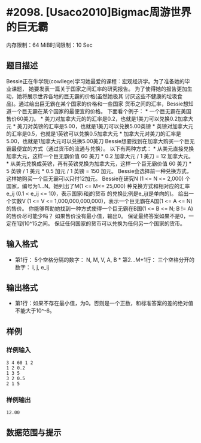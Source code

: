 # #2098. [Usaco2010]Bigmac周游世界的巨无霸

内存限制：64 MiB时间限制：10 Sec

## 题目描述

Bessie正在牛学院(cowllege)学习她最爱的课程：宏观经济学。为了准备她的毕业课题， 她要发表一篇关于国家之间汇率的研究报告。  为了使得她的报告更加生动，她将展示世界各地的巨无霸的价格(虽然她极其 讨厌这些不健康的垃圾食品)。通过给出巨无霸在某个国家的价格和一些国家 货币之间的汇率，Bessie想知道一个巨无霸在某个国家的最便宜的价格。  下面看个例子：  * 一个巨无霸在美国售价60美刀。  * 美刀对加拿大元的的汇率是0.2，也就是1美刀可以兑换0.2加拿大元  * 美刀对英镑的汇率是5.00，也就是1美刀可以兑换5.00英镑  * 英镑对加拿大元的汇率是0.5，也就是1英镑可以兑换0.5加拿大元  * 加拿大元对美刀的汇率是5.00，也就是1加拿大元可以兑换5.00美刀  Bessie想要找到在加拿大购买一个巨无霸最便宜的方式（通过货币的流通与兑换）。 以下有两种方式：  * 从美元直接兑换加拿大元，这样一个巨无霸价值   60 美刀 * 0.2 加拿大元 / 1 美刀 = 12 加拿大元。  * 从美元兑换成英镑，再有英镑兑换为加拿大元，这样一个巨无霸价值   60 美刀 * 5 英镑 / 1 美元 * 0.5 加元 / 1 英镑 = 150 加元。  Bessie会选择前一种兑换方式，这样她购买一个巨无霸可以只付12加元。  Bessie在研究N (1 <= N <= 2,000) 个国家，编号为1...N。她列出了M(1 <= M<= 25,000) 种兑换方式和相对应的汇率 e_ij (0.1 < e_ij <= 10)，表示国家i和j的货币 的兑换比例是e_ij(是单向的)。  给出一个实数V (1 <= V <= 1,000,000,000,000)，表示一个巨无霸在A国(1 <= A <= N)的售价。 你能够帮助她找到一种方式使得一个巨无霸在B国(1 <= B <= N; B != A)的售价尽可能少吗？ 如果售价没有最小值，输出0。  保证最终答案如果不是0，一定在1到10^15之间。  保证任何国家的货币可以兑换为任何另一个国家的货币。

## 输入格式

* 第1行： 5个空格分隔的数字： N, M, V, A, B  * 第2...M+1行： 三个空格分开的数字： i, j, e_ij

## 输出格式

* 第1行：如果不存在最小值，为0。否则是一个正数，和标准答案的差的绝对值不能大于10^-6。

## 样例

### 样例输入

    
    3 4 60 1 2
    1 2 0.2
    1 3 5
    3 2 0.5
    2 1 5
    
    
    
    

### 样例输出

    
    12.00
    
    

## 数据范围与提示
